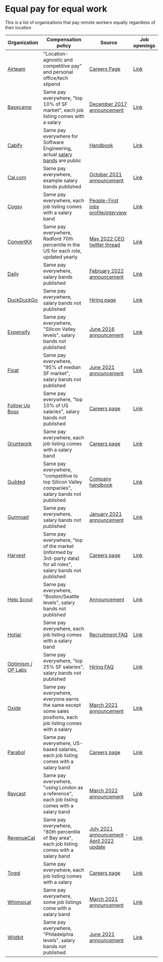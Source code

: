 # Equal pay for equal work
This is a list of organizations that pay remote workers equally regardless of their location

| Organization | Compensation policy | Source | Job openings |
| ------------ | ------------------ | ------- | -------- |
| [Airteam](https://airteam.com.au/) | "Location-agnostic and competitive pay" and personal office/tech stipend | [Careers Page](https://www.airteam.com.au/careers) | [Link](https://www.airteam.com.au/careers) |
| [Basecamp](https://basecamp.com/) | Same pay everywhere, "top 10% of SF market", each job listing comes with a salary | [December 2017 announcement](https://m.signalvnoise.com/basecamp-doesnt-employ-anyone-in-san-francisco-but-now-we-pay-everyone-as-though-all-did/) | [Link](https://basecamp.com/about/jobs) |
| [Cabify](https://cabify.tech) | Same pay everywhere for Software Engineering, actual [salary bands](https://cabify.tech/handbook/you-at-cabify/salary-changes-and-promotions/) are public | [Handbook](https://cabify.tech/handbook/you-at-cabify/salary-changes-and-promotions/) | [Link](https://cabify.careers) |
| [Cal.com](https://cal.com/) | Same pay everywhere, example salary bands published | [October 2021 announcement](https://cal.com/blog/open-startup) | [Link](https://cal.com/jobs) |
| [Cogsy](https://cogsy.com/) | Same pay everywhere, each job listing comes with a salary band | [People-First jobs profile/interview](https://peoplefirstjobs.com/companies/cogsy) | [Link](https://cogsy.com/hiring/) |
| [ConvertKit](https://convertkit.com/) | Same pay everywhere, Radford 70th percentile in the US for each role, updated yearly | [May 2022 CEO twitter thread](https://twitter.com/nathanbarry/status/1528374582054297603) | [Link](https://convertkit.com/careers) |
| [Daily](https://www.daily.co/) | Same pay everywhere, salary bands published | [February 2022 announcement](https://www.daily.co/blog/rethinking-levels-promotions-and-salaries/) | [Link](https://www.daily.co/jobs) |
| [DuckDuckGo](https://duckduckgo.com/) | Same pay everywhere, salary bands not published | [Hiring page](https://duckduckgo.com/hiring) | [Link](https://duckduckgo.com/hiring) |
| [Expensify](https://www.expensify.com/) | Same pay everywhere, "Silicon Valley levels", salary bands not published | [June 2016 announcement](https://blog.expensify.com/2016/06/17/expensifys-comp-review-process/) | [Link](https://we.are.expensify.com/apply) |
| [Float](https://www.float.com/) | Same pay everywhere, "95% of median SF market", salary bands not published | [June 2021 announcement](https://www.float.com/blog/why-were-changing-the-way-we-compensate-at-float/) | [Link](https://www.float.com/careers/) |
| [Follow Up Boss](https://www.followupboss.com/) | Same pay everywhere, "top 10% of US salaries", salary bands not published | [Careers page](https://careers.followupboss.com/) | [Link](https://careers.followupboss.com/) |
| [Gruntwork](https://gruntwork.io/) | Same pay everywhere, each job listing comes with a salary band | [Careers page](https://gruntwork.io/careers/) | [Link](https://gruntwork.io/careers/) |
| [Guilded](https://www.guilded.gg/) | Same pay everywhere, "competitive to top Silicon Valley companies", salary bands not published | [Company handbook](https://www.guilded.gg/asset/Docs/employee-handbook.pdf) | [Link](https://www.guilded.gg/jobs) |
| [Gumroad](https://gumroad.com/) | Same pay everywhere, salary bands not published | [January 2021 announcement](https://sahillavingia.com/work) | [Link](https://www.notion.so/Jobs-f43f816013b2405aa41ddefb663a4a38) |
| [Harvest](https://www.getharvest.com/) | Same pay everywhere, "top of the market (informed by 3rd-party data) for all roles", salary bands not published | [Careers page](https://www.getharvest.com/careers#perks-and-benefits) | [Link](https://www.getharvest.com/careers#job-openings) |
| [Help Scout](https://www.helpscout.com/) | Same pay everywhere, "Boston/Seattle levels", salary bands not published | [Announcement](https://www.helpscout.com/blog/remote-employee-compensation/) | [Link](https://www.helpscout.com/company/careers/) |
| [Hotjar](https://www.hotjar.com/) | Same pay everywhere, each job listing comes with a salary band | [Recruitment FAQ](https://hotjar.atlassian.net/wiki/spaces/REC/pages/269942975/Recruitment+FAQs#What-is-Hotjar's-approach-to-Compensation%3F) | [Link](https://careers.hotjar.com/) |
| [Optimism / OP Labs](https://www.optimism.io/) | Same pay everywhere, "top 25% SF salaries", salary bands not published | [Hiring FAQ](https://oplabs.notion.site/OP-Labs-PBC-Hiring-FAQ-79f82dd0763e4344b99e9ce3ea1728da) | [Link](https://jobs.optimism.io/jobs) |
| [Oxide](https://oxide.computer/) | Same pay everywhere, everyone earns the same except some sales positions, each job listing comes with a salary | [March 2021 announcement](https://oxide.computer/blog/compensation-as-a-reflection-of-values/) | [Link](https://oxide.computer/careers/) |
| [Parabol](https://www.parabol.co/) | Same pay everywhere, US-based salaries, each job listing comes with a salary band | [Careers page](https://www.parabol.co/join/) | [Link](https://www.parabol.co/join/) |
| [Raycast](https://www.raycast.com/) | Same pay everywhere, "using London as a reference", each job listing comes with a salary band | [March 2022 announcement](https://www.raycast.com/blog/why-we-pay-equal-salaries-wherever-you-work/) | [Link](https://www.raycast.com/careers) |
| [RevenueCat](https://www.revenuecat.com/) | Same pay everywhere, "80th percentile of Bay area", each job listing comes with a salary band | [July 2021 announcement](https://www.revenuecat.com/blog/the-case-for-location-independent-salaries) - [April 2022 update](https://revenuecat.notion.site/RevenueCat-Compensation-Philosophy-899394493c9b43789626c0aa46578b2a) | [Link](https://boards.greenhouse.io/revenuecat) |
| [Toggl](https://toggl.com/) | Same pay everywhere, each job listing comes with a salary | [Careers page](https://toggl.com/jobs/) | [Link](https://toggl.com/jobs/) |
| [Whimsical](https://whimsical.com/) | Same pay everywhere, some job listings come with a salary band | [March 2021 announcement](https://whimsical.com/blog/guide-to-compensation) | [Link](https://whimsical.com/careers) |
| [Wildbit](https://wildbit.com/) | Same pay everywhere, "Philadelphia levels", salary bands not published | [June 2021 announcement](https://wildbit.com/blog/announcing-location-agnostic-pay) | [Link](https://wildbit.com/careers) |
